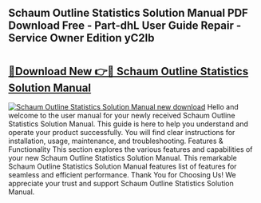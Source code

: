 ## Schaum Outline Statistics Solution Manual PDF Download Free - Part-dhL User Guide Repair - Service Owner Edition yC2lb

# <h2><a href="http://bc90051.oget.top/?id=Schaum+Outline+Statistics+Solution+Manual">🔗Download New 👉🔴 Schaum Outline Statistics Solution Manual</a></h2>

[![Schaum Outline Statistics Solution Manual new download](https://i.imgur.com/5g1atiW.png)](http://bc90051.oget.top/?id=Schaum+Outline+Statistics+Solution+Manual)
Hello and welcome to the user manual for your newly received Schaum Outline Statistics Solution Manual. This guide is here to help you understand and operate your product successfully. You will find clear instructions for installation, usage, maintenance, and troubleshooting. Features & Functionality This section explores the various features and capabilities of your new Schaum Outline Statistics Solution Manual. This remarkable Schaum Outline Statistics Solution Manual features list of features for seamless and efficient performance. Thank You for Choosing Us! We appreciate your trust and support Schaum Outline Statistics Solution Manual.
